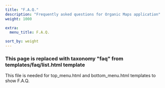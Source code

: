 ```yaml
---
title: "F.A.Q."
description: "Frequently asked questions for Organic Maps application"
weight: 1000

extra:
  menu_title: F.A.Q.

sort_by: weight
---
```


### This page is replaced with taxonomy "faq" from templates/faq/list.html template
This file is needed for top_menu.html and bottom_menu.html templates to show F.A.Q.
